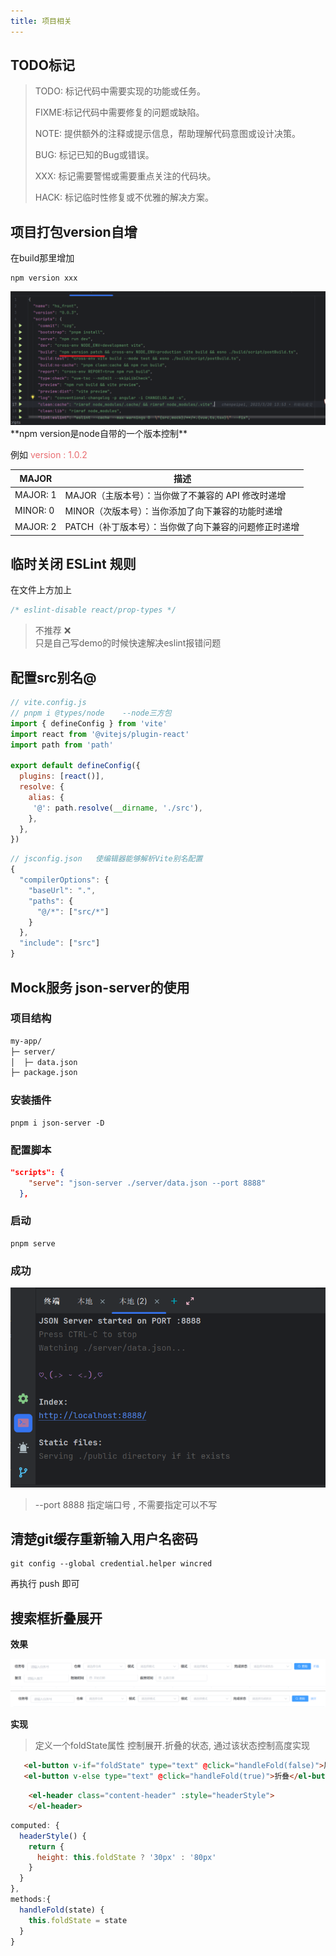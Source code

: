 ```yaml
---
title: 项目相关
---
```


## TODO标记
>TODO: 标记代码中需要实现的功能或任务。
> 
>FIXME:标记代码中需要修复的问题或缺陷。
> 
>NOTE: 提供额外的注释或提示信息，帮助理解代码意图或设计决策。
> 
>BUG:  标记已知的Bug或错误。
> 
>XXX:  标记需要警惕或需要重点关注的代码块。
> 
>HACK: 标记临时性修复或不优雅的解决方案。

## 项目打包version自增
在build那里增加
```shell
npm version xxx
```
<img src="./images/version.png" alt="version">
**npm version是node自带的一个版本控制**

例如 <span style="color:#E96D71"> version : 1.0.2</span>

| MAJOR    | 描述 |
|----------| ---- |
| MAJOR: 1 | MAJOR（主版本号）：当你做了不兼容的 API 修改时递增|
| MINOR: 0 | MINOR（次版本号）：当你添加了向下兼容的功能时递增|
| MAJOR: 2 | PATCH（补丁版本号）：当你做了向下兼容的问题修正时递增|


## 临时关闭 ESLint 规则
在文件上方加上
```jsx
/* eslint-disable react/prop-types */
```

> 不推荐 ❌️  
> 只是自己写demo的时候快速解决eslint报错问题

## 配置src别名@
```js
// vite.config.js
// pnpm i @types/node    --node三方包
import { defineConfig } from 'vite'
import react from '@vitejs/plugin-react'
import path from 'path'

export default defineConfig({
  plugins: [react()],
  resolve: {
    alias: {
     '@': path.resolve(__dirname, './src'),
    },
  },
})

```
```js
// jsconfig.json   使编辑器能够解析Vite别名配置
{
  "compilerOptions": {
    "baseUrl": ".",
    "paths": {
      "@/*": ["src/*"]
    }
  },
  "include": ["src"]
}

```

## Mock服务 json-server的使用
### 项目结构
```md
my-app/
├─ server/
│  ├─ data.json
├─ package.json

```
### 安装插件
```shell
pnpm i json-server -D
```
### 配置脚本
```json
"scripts": {
    "serve": "json-server ./server/data.json --port 8888"
  },
```
### 启动
```shell
pnpm serve
```
### 成功
![img.png](images/mock-success.png)
> --port 8888 指定端口号 , 不需要指定可以不写

## 清楚git缓存重新输入用户名密码
```shell
git config --global credential.helper wincred
```
再执行 push 即可

## 搜索框折叠展开
**效果**

![img.png](images/zhankai.png)
![img.png](images/zhedie.png)

**实现**

> 定义一个foldState属性 控制展开.折叠的状态, 通过该状态控制高度实现


```html
   <el-button v-if="foldState" type="text" @click="handleFold(false)">展开</el-button>
   <el-button v-else type="text" @click="handleFold(true)">折叠</el-button>
```

```html
    <el-header class="content-header" :style="headerStyle">
    </el-header>
```
```js
computed: {
  headerStyle() {
    return {
      height: this.foldState ? '30px' : '80px'
    }
  }
},
methods:{
  handleFold(state) {
    this.foldState = state
  }
}
```
